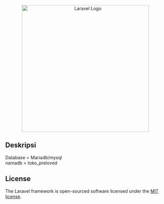 <p align="center"><a href="https://laravel.com" target="_blank"><img src="https://raw.githubusercontent.com/laravel/art/master/logo-lockup/5%20SVG/2%20CMYK/1%20Full%20Color/laravel-logolockup-cmyk-red.svg" width="400" alt="Laravel Logo"></a></p>

## Deskripsi
Database = Mariadb/mysql
<br> namadb = toko_preloved

## License

The Laravel framework is open-sourced software licensed under the [MIT license](https://opensource.org/licenses/MIT).
